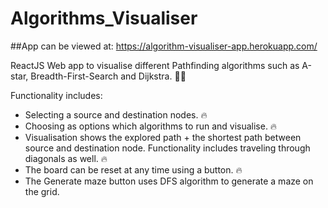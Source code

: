 # Algorithms_Visualiser

##App can be viewed at:
 https://algorithm-visualiser-app.herokuapp.com/
 
 
ReactJS Web app to visualise different Pathfinding algorithms such as A-star, Breadth-First-Search and Dijkstra. 👨‍💻 

Functionality includes:
  * Selecting a source and destination nodes. 🔥
  * Choosing as options which algorithms to run and visualise. 🔥
  * Visualisation shows the explored path + the shortest path between source and destination node. Functionality includes traveling through diagonals as well. 🔥
  * The board can be reset at any time using a button. 🔥
  * The Generate maze button uses DFS algorithm to generate a maze on the grid.
  
  
